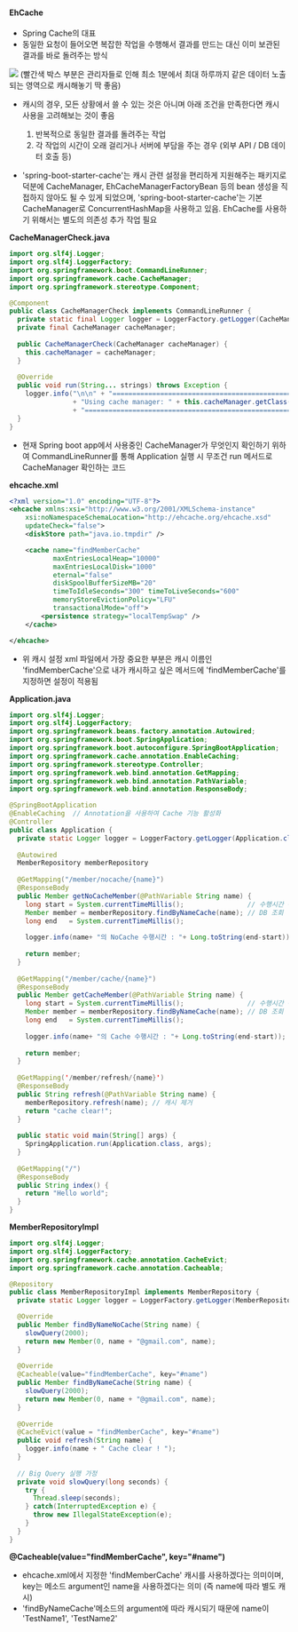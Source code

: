 #### EhCache

- Spring Cache의 대표 
- 동일한 요청이 들어오면 복잡한 작업을 수행해서 결과를 만드는 대신 이미 보관된 결과를 바로 돌려주는 방식 

<img src="https://img1.daumcdn.net/thumb/R1280x0/?scode=mtistory2&fname=http%3A%2F%2Fcfile3.uf.tistory.com%2Fimage%2F2457AA5058134CE00C1847">
(빨간색 박스 부분은 관리자들로 인해 최소 1분에서 최대 하루까지 같은 데이터 노출되는 영역으로 캐시해놓기 딱 좋음)

- 캐시의 경우, 모든 상황에서 쓸 수 있는 것은 아니며 아래 조건을 만족한다면 캐시 사용을 고려해보는 것이 좋음 
  1. 반복적으로 동일한 결과를 돌려주는 작업 
  2. 각 작업의 시간이 오래 걸리거나 서버에 부담을 주는 경우 (외부 API / DB 데이터 호출 등)
  
- 'spring-boot-starter-cache'는 캐시 관련 설정을 편리하게 지원해주는 패키지로 덕분에 CacheManager, EhCacheManagerFactoryBean 등의 bean 생성을
직접하지 않아도 될 수 있게 되었으며, 'spring-boot-starter-cache'는 기본 CacheManager로 ConcurrentHashMap을 사용하고 있음. EhCache를 사용하기 
위해서는 별도의 의존성 추가 작업 필요 

**CacheManagerCheck.java**
```` java 
import org.slf4j.Logger;
import org.slf4j.LoggerFactory;
import org.springframework.boot.CommandLineRunner;
import org.springframework.cache.CacheManager;
import org.springframework.stereotype.Component;

@Component
public class CacheManagerCheck implements CommandLineRunner { 
  private static final Logger logger = LoggerFactory.getLogger(CacheManagerCheck.class);
  private final CacheManager cacheManager;
  
  public CacheManagerCheck(CacheManager cacheManager) { 
    this.cacheManager = cacheManager;
  } 
  
  @Override
  public void run(String... strings) throws Exception {
    logger.info("\n\n" + "=========================================================\n"
                + "Using cache manager: " + this.cacheManager.getClass().getName() + "\n"
                + "=========================================================\n\n");
  }
} 
````
- 현재 Spring boot app에서 사용중인 CacheManager가 무엇인지 확인하기 위하여 CommandLineRunner를 통해 Application 실행 시 무조건 run 메서드로
CacheManager 확인하는 코드

**ehcache.xml**
```` xml 
<?xml version="1.0" encoding="UTF-8"?>
<ehcache xmlns:xsi="http://www.w3.org/2001/XMLSchema-instance"
    xsi:noNamespaceSchemaLocation="http://ehcache.org/ehcache.xsd"
    updateCheck="false">
    <diskStore path="java.io.tmpdir" />

    <cache name="findMemberCache"
           maxEntriesLocalHeap="10000"
           maxEntriesLocalDisk="1000"
           eternal="false"
           diskSpoolBufferSizeMB="20"
           timeToIdleSeconds="300" timeToLiveSeconds="600"
           memoryStoreEvictionPolicy="LFU"
           transactionalMode="off">
        <persistence strategy="localTempSwap" />
    </cache>

</ehcache>
````
- 위 캐시 설정 xml 파일에서 가장 중요한 부분은 캐시 이름인 'findMemberCache'으로 내가 캐시하고 싶은 메서드에 'findMemberCache'를 지정하면 설정이 적용됨

**Application.java**
````java
import org.slf4j.Logger;
import org.slf4j.LoggerFactory;
import org.springframework.beans.factory.annotation.Autowired;
import org.springframework.boot.SpringApplication;
import org.springframework.boot.autoconfigure.SpringBootApplication;
import org.springframework.cache.annotation.EnableCaching;
import org.springframework.stereotype.Controller;
import org.springframework.web.bind.annotation.GetMapping;
import org.springframework.web.bind.annotation.PathVariable;
import org.springframework.web.bind.annotation.ResponseBody;

@SpringBootApplication 
@EnableCaching  // Annotation을 사용하여 Cache 기능 활성화
@Controller
public class Application {
  private static Logger logger = LoggerFactory.getLogger(Application.class);
  
  @Autowired
  MemberRepository memberRepository
  
  @GetMapping("/member/nocache/{name}")
  @ResponseBody
  public Member getNoCacheMember(@PathVariable String name) {
    long start = System.currentTimeMillis();                // 수행시간 측정 
    Member member = memberRepository.findByNameCache(name); // DB 조회 
    long end   = System.currentTimeMillis();
    
    logger.info(name+ "의 NoCache 수행시간 : "+ Long.toString(end-start));    
    
    return member;
  }
  
  @GetMapping("/member/cache/{name}")
  @ResponseBody
  public Member getCacheMember(@PathVariable String name) {  
    long start = System.currentTimeMillis();                // 수행시간 측정 
    Member member = memberRepository.findByNameCache(name); // DB 조회 
    long end   = System.currentTimeMillis();
    
    logger.info(name+ "의 Cache 수행시간 : "+ Long.toString(end-start));    
    
    return member;
  }
  
  @GetMapping('/member/refresh/{name}')
  @ResponseBody
  public String refresh(@PathVariable String name) {
    memberRepository.refresh(name); // 캐시 제거 
    return "cache clear!";
  }
  
  public static void main(String[] args) {
    SpringApplication.run(Application.class, args);
  } 
  
  @GetMapping("/")
  @ResponseBody
  public String index() {
    return "Hello world";
  }
}
````


**MemberRepositoryImpl**
```` java
import org.slf4j.Logger;
import org.slf4j.LoggerFactory;
import org.springframework.cache.annotation.CacheEvict;
import org.springframework.cache.annotation.Cacheable;

@Repository
public class MemberRepositoryImpl implements MemberRepository {
  private static Logger logger = LoggerFactory.getLogger(MemberRepositoryImpl.class);

  @Override
  public Member findByNameNoCache(String name) { 
    slowQuery(2000); 
    return new Member(0, name + "@gmail.com", name);
  }
  
  @Override
  @Cacheable(value="findMemberCache", key="#name")
  public Member findByNameCache(String name) { 
    slowQuery(2000);
    return new Member(0, name + "@gmail.com", name);
  }
  
  @Override
  @CacheEvict(value = "findMemberCache", key="#name")
  public void refresh(String name) { 
    logger.info(name + " Cache clear ! ");
  }
  
  // Big Query 실행 가정 
  private void slowQuery(long seconds) { 
    try {
      Thread.sleep(seconds);
    } catch(InterruptedException e) { 
      throw new IllegalStateException(e);
    }
  }
}
````
**@Cacheable(value="findMemberCache", key="#name")**
- ehcache.xml에서 지정한 'findMemberCache' 캐시를 사용하겠다는 의미이며, key는 메소드 argument인 name을 사용하겠다는 의미 (즉 name에 따라 별도 캐시)
- 'findByNameCache'메소드의 argument에 따라 캐시되기 때문에 name이 'TestName1', 'TestName2'


